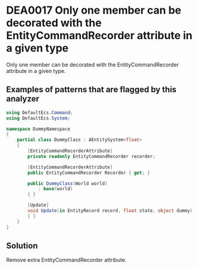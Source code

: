# DEA0017 Only one member can be decorated with the EntityCommandRecorder attribute in a given type

Only one member can be decorated with the EntityCommandRecorder attribute in a given type.

## Examples of patterns that are flagged by this analyzer

```csharp
using DefaultEcs.Command;
using DefaultEcs.System;

namespace DummyNamespace
{
    partial class DummyClass : AEntitySystem<float>
    {
        [EntityCommandRecorderAttribute]
        private readonly EntityCommandRecorder recorder;

        [EntityCommandRecorderAttribute]
        public EntityCommandRecorder Recorder { get; }

        public DummyClass(World world)
            : base(world)
        { }

        [Update]
        void Update(in EntityRecord record, float state, object dummy)
        { }
    }
}
```

## Solution

Remove extra EntityCommandRecorder attribute.